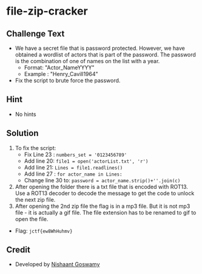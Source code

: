 # file-zip-cracker

## Challenge Text
* We have a secret file that is password protected. However, we have obtained a wordlist of actors that is part of the password. The password is the combination of one of names on the list with a year.
  * Format: "Actor_NameYYYY"  
  * Example : "Henry_Cavill1964"
* Fix the script to brute force the password.

## Hint
* No hints

## Solution
1. To fix the script:
    * Fix Line 23 : `numbers_set = '0123456789'`
    * Add line 20: `file1 = open('actorList.txt', 'r')`
    * Add line 21: `Lines = file1.readlines()`
    * Add line 27 : `for actor_name in Lines:`
    * Change line 30 to: `password = actor_name.strip()+''.join(c)`
2. After opening the folder there is a txt file that is encoded with ROT13. Use a ROT13 decoder to decode the message to get the code to unlock the next zip file.
3. After opening the 2nd zip file the flag is in a mp3 file. But it is not mp3 file - it is actually a gif file. The file extension has to be renamed to gif to open the file.
* Flag: `jctf{ew8WhHuhmv}`

## Credit
* Developed by [Nishaant Goswamy](http://www.github.com/nishaant215)